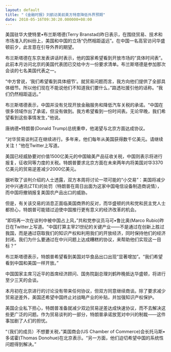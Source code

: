 ```yaml
---
layout: default
title: "《金融时报》刘鹤访美前美方特意降低外界预期"
date: 2018-05-16T09:30:20.000000+08:00
---
```


美国驻华大使特里•布兰斯塔德(Terry Branstad)昨日表示，在围绕贸易、技术和市场准入的纠纷上，美国和中国的立场“仍然相距遥远”。在中国一名高官访问华盛顿前夕，此言意在引导外界的期望。

布兰斯塔德在东京发表讲话时表示，他的国家希望看到开放市场的“具体时间表”。此前本月访问北京的美国代表团已交给中方一份要求清单。布兰斯塔德是参加那次会谈的七名美国代表之一。

“中方曾说，‘我们希望看到具体细节’。就贸易问题而言，我方向他们提供了全部具体细节。所以他们现在不能说他们不知道我们要什么，”路透社援引他的话称。“我们仍然相距遥远。”

布兰斯塔德表示，中国并没有兑现开放金融服务和降低汽车关税的承诺。“中国在很多领域作出了承诺，但没有做到。我方希望看到一份时间表。无论早晚，我们希望看到这些事情发生，”他说。

唐纳德•特朗普(Donald Trump)总统重申，他渴望与北京方面达成协议。

“对华贸易谈判正在继续进行。多年来，他们每年从美国获得数千亿美元。请继续关注！”他在Twitter上写道。

美国已经威胁要对价值1500亿美元的中国输美产品征收关税，中国则表示将进行报复，征收同等力度的关税。特朗普要求北京方面在未来两年内将美国对华3370亿美元的贸易逆差减少2000亿美元。

据听取了谈判介绍的人士透露，双方本周将讨论一项可能的“小交易”：美国将减少对中兴通讯(ZTE)的处罚（特朗普在周日出面为这家中国电信设备制造商说情），而中国将撤销报复美国农产品出口的威胁。

但是，有关该交易的消息正面临美国商界的反对，而华盛顿的共和党和民主党人士都担心，特朗普可能错过迫使中国推行更有意义的经济改革的机会。

“即将再一次在谈判中被中国占上风，”共和党参议员马可•鲁比奥(Marco Rubio)昨日在Twitter上写道。“中国打算主宰21世纪的关键产业——不是通过在创新上胜过我国，而是通过窃取我们的知识产权和利用我们的开放经济，同时保持他们的经济封闭。我们为什么要通过在中兴问题上达成糟糕的协议，来帮助他们实现这一目标？”

布兰斯塔德表示，特朗普希望看到美国对华食品出口出现“显著增加”。“我们希望看到中国和美国一样开放。”

中国国家主席习近平的首席经济顾问、国务院副总理刘鹤昨晚抵达华盛顿，将进行至少三天的会谈。

本月初在北京进行的讨论没有带来任何协议，但双方同意继续商谈。除了要求减少贸易逆差外，美国还希望中国终止对战略产业的补贴，并加强知识产权保护。

美国企业私下担心，特朗普准备就减少双边贸易逆差达成快速协议，而不去解决这些更广泛的问题。作为贸易谈判的一部分，特朗普承诺放宽对中兴的制裁——这件事加剧了人们的担忧。

“（我们的成员）不想要关税，”美国商会(US Chamber of Commerce)会长托马斯•多诺霍(Thomas Donohue)在北京表示。“另一方面，他们迫切希望中国的系统性问题得到解决。”

